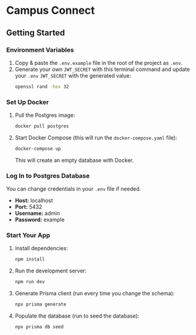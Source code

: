 # Campus Connect

## Getting Started

### Environment Variables
1. Copy & paste the `.env.example` file in the root of the project as `.env`.
2. Generate your own `JWT_SECRET` with this terminal command and update your `.env` `JWT_SECRET` with the generated value:
    ```bash
    openssl rand -hex 32
    ```

### Set Up Docker
1. Pull the Postgres image:
    ```bash
    docker pull postgres
    ```
2. Start Docker Compose (this will run the `docker-compose.yaml` file):
    ```bash
    docker-compose up
    ```
   This will create an empty database with Docker.

### Log In to Postgres Database
You can change credentials in your `.env` file if needed.

- **Host:** localhost
- **Port:** 5432
- **Username:** admin
- **Password:** example

### Start Your App
1. Install dependencies:
    ```bash
    npm install
    ```
2. Run the development server:
    ```bash
    npm run dev
    ```
3. Generate Prisma client (run every time you change the schema):
    ```bash
    npx prisma generate
    ```
4. Populate the database (run to seed the database):
    ```bash
    npx prisma db seed
    ```
